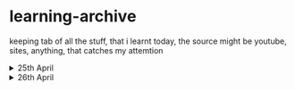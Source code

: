 
# learning-archive
keeping tab of all the stuff, that i learnt today, the source might be youtube, sites, anything, that catches my attemtion

<details>
<summary>25th April</summary>
  <br>
  
Youtube Video, about chatGPT jailbreak [link](https://www.youtube.com/watch?v=zn2ukSnDqSg)
1. LLMs, are predictive models, where, their primary job is, to predict what you would say next, in order to continue the conversation. Like, if we are talking about chess, then it will also continue coversing about it, and might say about moves in chess, prominent people etc. however, it won't "know" anything about it.
2. Just because, LLM's response seems spooky, doesn't mean its able to reason. Far from it, its just able to mimic it.
3. There comes its limitations. Well, there are ethics and rules in place, as to what all ChatGPT can say...
4. The authoer, shows an example, that, how it could "hack" its way, into giving relevent tweets, about flat earth being real.
5. However, my personal opinion, is, it wasn't very impressive to me. So I thought, of taking up a notch... Because, I felt, flat earth, wasn't a sensative topic... you know what's sensative ? Encouraging Pornography. <a href="https://github.com/abhideepd/learning-archive/files/15122857/ChatGPT.pdf">pdf of my chats for jailbreaking</a> 
6. Prompt injection, which, primarily, is aimed at chatbots, that are being used as customer service etc. with certain prompts, we can "hack" our way, to break their terms and conditions. 
7. A popular method, the professors use, now a days, to catch hold of chatgpt plagerism.
</details>

<details>
<summary>26th April</summary>
 <br>
<details>
  
<summary>
  self compiling compilers
</summary>
   <br>
Youtube video, about Self compiling compilers <a href="https://www.youtube.com/watch?v=lJf2i87jgFA&ab_channel=Computerphile">link</a> <br>
1. Well, I have always been fascinated by compilers in general, this shit, just spirals my mind <br>
2. I kind of find compilers to be like black magic, devian art. <br>
3. Okay, starting about the notes, for this video below: <br>
4. Surprisingly, the concept is not new, used everywhere. <br>
5. The compiler written assembly, might have a very very hidden bug, that might crash everything. <br>
6. These bugs, we can never be sure, where it is, because, it will escape all the generic test cases… <br>
7. Can we use, a not top quality thing, to make a better instance of itself ? See, this idea is not new, just wait…. <br>
8. Look at the machine tool industry, they have been doing this for ages, using, not very good tools, to make some tool sharper and better, like almost blunt blades, are used to polish other blades, to make it sharper and better. <br>
9. "eathing yourself to make a better version of yourself" <br>
10. So suppose, there is an existing  compiler, written in assembly, which turns a c program to binary, of suppose binary version a (BVA) <br>
11. I want to make a better binary file, which is more optimized and efficient. So what I do is, write this compiler in C, which generates Binary B which is better (BVB - binary version B). However, where do I run this compiler C ? Into the previous compiler which is written in assembly! <br>
12. So, when we run the 2nd compiler, in the previous step, we get a better binary than, we were getting in the compiler in step 10! <br>
13. The only weakness is, its still running on Binary A ultimately, making it, like a bit slow…. <br>
14. Well, create a new executable, in the new complier which takes BVB and converts to C program, so, what happens, now, is we don't need BVA anymore….. <br>
15. This all sounds spooky and mind twisting man, inception, tenet and intersteller was not enough for this, lol! <br>
Well, to be honest, at the end of the video, stuff went over my head, I could blast my brains out to learn what they are saying, however, I feel, why don't I make a compiler, as I haven't ever done it, this might clear these stuff out…

</details>

<details>
  <summary>
    AI Chips
  </summary>
Watched some other youtube videos about AI, heard about Groq AI chip, which using opensource llms and propriotary small llms to increase their speed in multiple of 10's xs. I didn't understand however, how are they better than nvidea, a quick google search revealed, these two have different approaches towards speeding llms, I think, a little depth is required in order to understand what they are talking about.
<a href="https://www.youtube.com/watch?v=pRUddK6sxDg&ab_channel=Groq">link to the groq ai video</a>
</details>

</details>
